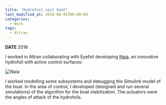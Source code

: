 ```yaml
---
title: "Hydrofoil sail boat"
last_modified_at: 2018-08-01T00:00:00
categories:
  - Work
tags:
  - Altran
---
```


**DATE** 2018

I worked in Altran collaborating with Eyefoil developing [Naia](https://www.elcorreo.com/economia/eyefoil-corta-vuela-20181008194358-nt.html), an innovative hydrofoil with active control surfaces:

![Naia](https://static2.elcorreo.com/www/multimedia/201810/07/media/cortadas/eyefoil-kcwC-U601172233408GDH-624x385@El%20Correo.jpg)

I worked modelling some subsystems and debugging the Simulink model of the boat. In the area of control, I developed (designed and run several simulations) of the algorithm for the boat stabilization. The actuators were the angles of attack of the hydrofoils.



